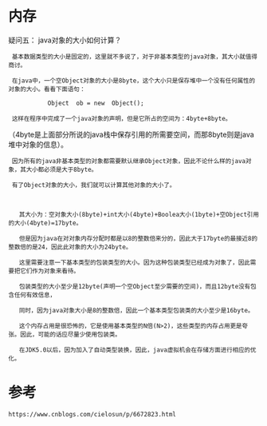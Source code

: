 


# 内存

 疑问五：  java对象的大小如何计算？

     基本数据类型的大小是固定的，这里就不多说了，对于非基本类型的java对象，其大小就值得商讨。

     在java中，一个空Object对象的大小是8byte，这个大小只是保存堆中一个没有任何属性的对象的大小。看看下面语句：

               Object  ob = new  Object();

     这样在程序中完成了一个java对象的声明，但是它所占的空间为：4byte+8byte。

   （4byte是上面部分所说的java栈中保存引用的所需要空间，而那8byte则是java堆中对象的信息）。

     因为所有的java非基本类型的对象都需要默认继承Object对象，因此不论什么样的java对象，其大小都必须是大于8byte。

     有了Object对象的大小，我们就可以计算其他对象的大小了。

       

       其大小为：空对象大小(8byte)+int大小(4byte)+Boolea大小(1byte)+空Object引用的大小(4byte)=17byte。

       但是因为java在对对象内存分配时都是以8的整数倍来分的，因此大于17byte的最接近8的整数倍的是24，因此此对象的大小为24byte。

       这里需要注意一下基本类型的包装类型的大小。因为这种包装类型已经成为对象了，因此需要把它们作为对象来看待。

       包装类型的大小至少是12byte(声明一个空Object至少需要的空间)，而且12byte没有包含任何有效信息，

       同时，因为java对象大小是8的整数倍，因此一个基本类型包装类的大小至少是16byte。

       这个内存占用是很恐怖的，它是使用基本类型的N倍(N>2)，这些类型的内存占用更是夸张。因此，可能的话应尽量少使用包装类。

       在JDK5.0以后，因为加入了自动类型装换，因此，java虚拟机会在存储方面进行相应的优化。    
      
# 参考

    https://www.cnblogs.com/cielosun/p/6672823.html      
